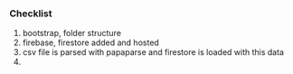 ### Checklist

1. bootstrap, folder structure
2. firebase, firestore added and hosted
3. csv file is parsed with papaparse and firestore is loaded with this data
4.
